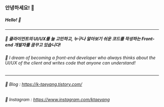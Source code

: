 ### 안녕하세요! 👋

##### Hello! 👋
___
##### 🌱 클라이언트의 UI/UX를 늘 고민하고, 누구나 알아보기 쉬운 코드를 작성하는 Front-end 개발자를 꿈꾸고 있습니다!

###### 🌱 I dream of becoming a front-end developer who always thinks about the UI/UX of the client and writes code that anyone can understand!

___


###### 📌 Blog : https://k-taeyang.tistory.com/
###### 📌 Instagram : https://www.instagram.com/ktaeyang
